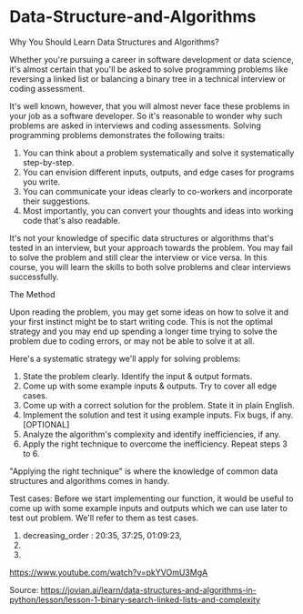 # Data-Structure-and-Algorithms

Why You Should Learn Data Structures and Algorithms?

Whether you're pursuing a career in software development or data science, it's almost certain that you'll be asked to solve programming problems like reversing a linked list or balancing a binary tree in a technical interview or coding assessment.

It's well known, however, that you will almost never face these problems in your job as a software developer. So it's reasonable to wonder why such problems are asked in interviews and coding assessments. Solving programming problems demonstrates the following traits:

 1.   You can think about a problem systematically and solve it systematically step-by-step.
 2.   You can envision different inputs, outputs, and edge cases for programs you write.
 3.   You can communicate your ideas clearly to co-workers and incorporate their suggestions.
 4.   Most importantly, you can convert your thoughts and ideas into working code that's also readable.

It's not your knowledge of specific data structures or algorithms that's tested in an interview, but your approach towards the problem. You may fail to solve the problem and still clear the interview or vice versa. In this course, you will learn the skills to both solve problems and clear interviews successfully.


The Method

Upon reading the problem, you may get some ideas on how to solve it and your first instinct might be to start writing code. This is not the optimal strategy and you may end up spending a longer time trying to solve the problem due to coding errors, or may not be able to solve it at all.

Here's a systematic strategy we'll apply for solving problems:

 1.   State the problem clearly. Identify the input & output formats.
 2.   Come up with some example inputs & outputs. Try to cover all edge cases.
 3.   Come up with a correct solution for the problem. State it in plain English.
 4.   Implement the solution and test it using example inputs. Fix bugs, if any. [OPTIONAL]
 5.   Analyze the algorithm's complexity and identify inefficiencies, if any.
 6.   Apply the right technique to overcome the inefficiency. Repeat steps 3 to 6.

"Applying the right technique" is where the knowledge of common data structures and algorithms comes in handy.


Test cases: 
Before we start implementing our function, it would be useful to come up with some example inputs and outputs which we can use later to test out problem. We'll refer to them as test cases.


1. decreasing_order : 20:35, 37:25, 01:09:23, 
2.  
3. 
https://www.youtube.com/watch?v=pkYVOmU3MgA























Source: https://jovian.ai/learn/data-structures-and-algorithms-in-python/lesson/lesson-1-binary-search-linked-lists-and-complexity
